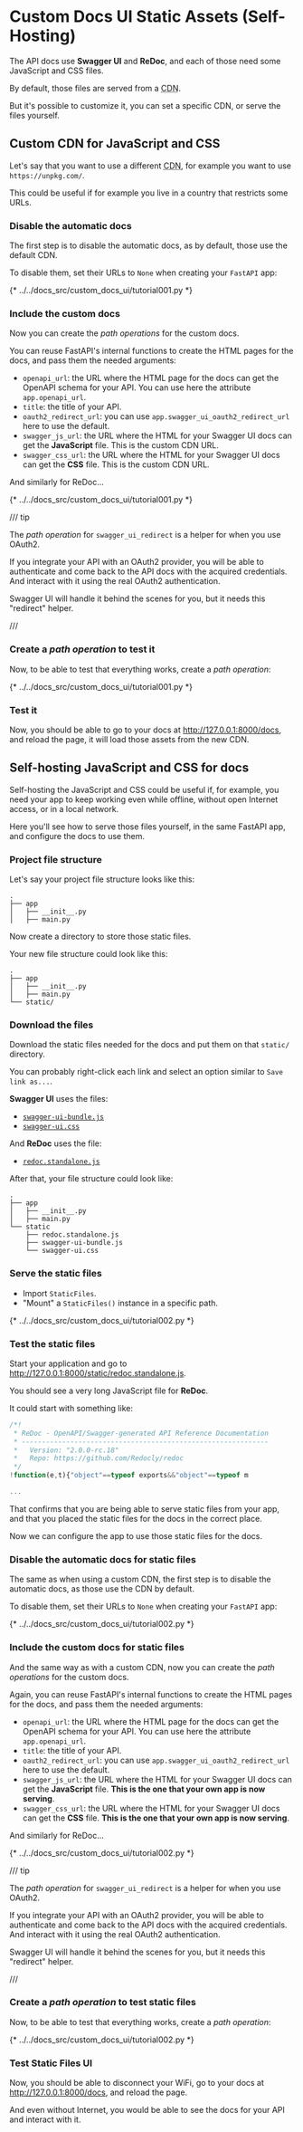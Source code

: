 # Custom Docs UI Static Assets (Self-Hosting)

The API docs use **Swagger UI** and **ReDoc**, and each of those need some JavaScript and CSS files.

By default, those files are served from a <abbr title="Content Delivery Network: A service, normally composed of several servers, that provides static files, like JavaScript and CSS. It's commonly used to serve those files from the server closer to the client, improving performance.">CDN</abbr>.

But it's possible to customize it, you can set a specific CDN, or serve the files yourself.

## Custom CDN for JavaScript and CSS

Let's say that you want to use a different <abbr title="Content Delivery Network">CDN</abbr>, for example you want to use `https://unpkg.com/`.

This could be useful if for example you live in a country that restricts some URLs.

### Disable the automatic docs

The first step is to disable the automatic docs, as by default, those use the default CDN.

To disable them, set their URLs to `None` when creating your `FastAPI` app:

{* ../../docs_src/custom_docs_ui/tutorial001.py *}

### Include the custom docs

Now you can create the *path operations* for the custom docs.

You can reuse FastAPI's internal functions to create the HTML pages for the docs, and pass them the needed arguments:

* `openapi_url`: the URL where the HTML page for the docs can get the OpenAPI schema for your API. You can use here the attribute `app.openapi_url`.
* `title`: the title of your API.
* `oauth2_redirect_url`: you can use `app.swagger_ui_oauth2_redirect_url` here to use the default.
* `swagger_js_url`: the URL where the HTML for your Swagger UI docs can get the **JavaScript** file. This is the custom CDN URL.
* `swagger_css_url`: the URL where the HTML for your Swagger UI docs can get the **CSS** file. This is the custom CDN URL.

And similarly for ReDoc...

{* ../../docs_src/custom_docs_ui/tutorial001.py *}

/// tip

The *path operation* for `swagger_ui_redirect` is a helper for when you use OAuth2.

If you integrate your API with an OAuth2 provider, you will be able to authenticate and come back to the API docs with the acquired credentials. And interact with it using the real OAuth2 authentication.

Swagger UI will handle it behind the scenes for you, but it needs this "redirect" helper.

///

### Create a *path operation* to test it

Now, to be able to test that everything works, create a *path operation*:

{* ../../docs_src/custom_docs_ui/tutorial001.py *}

### Test it

Now, you should be able to go to your docs at <a href="http://127.0.0.1:8000/docs" class="external-link" target="_blank">http://127.0.0.1:8000/docs</a>, and reload the page, it will load those assets from the new CDN.

## Self-hosting JavaScript and CSS for docs

Self-hosting the JavaScript and CSS could be useful if, for example, you need your app to keep working even while offline, without open Internet access, or in a local network.

Here you'll see how to serve those files yourself, in the same FastAPI app, and configure the docs to use them.

### Project file structure

Let's say your project file structure looks like this:

```
.
├── app
│   ├── __init__.py
│   ├── main.py
```

Now create a directory to store those static files.

Your new file structure could look like this:

```
.
├── app
│   ├── __init__.py
│   ├── main.py
└── static/
```

### Download the files

Download the static files needed for the docs and put them on that `static/` directory.

You can probably right-click each link and select an option similar to `Save link as...`.

**Swagger UI** uses the files:

* <a href="https://cdn.jsdelivr.net/npm/swagger-ui-dist@5/swagger-ui-bundle.js" class="external-link" target="_blank">`swagger-ui-bundle.js`</a>
* <a href="https://cdn.jsdelivr.net/npm/swagger-ui-dist@5/swagger-ui.css" class="external-link" target="_blank">`swagger-ui.css`</a>

And **ReDoc** uses the file:

* <a href="https://cdn.jsdelivr.net/npm/redoc@next/bundles/redoc.standalone.js" class="external-link" target="_blank">`redoc.standalone.js`</a>

After that, your file structure could look like:

```
.
├── app
│   ├── __init__.py
│   ├── main.py
└── static
    ├── redoc.standalone.js
    ├── swagger-ui-bundle.js
    └── swagger-ui.css
```

### Serve the static files

* Import `StaticFiles`.
* "Mount" a `StaticFiles()` instance in a specific path.

{* ../../docs_src/custom_docs_ui/tutorial002.py *}

### Test the static files

Start your application and go to <a href="http://127.0.0.1:8000/static/redoc.standalone.js" class="external-link" target="_blank">http://127.0.0.1:8000/static/redoc.standalone.js</a>.

You should see a very long JavaScript file for **ReDoc**.

It could start with something like:

```JavaScript
/*!
 * ReDoc - OpenAPI/Swagger-generated API Reference Documentation
 * -------------------------------------------------------------
 *   Version: "2.0.0-rc.18"
 *   Repo: https://github.com/Redocly/redoc
 */
!function(e,t){"object"==typeof exports&&"object"==typeof m

...
```

That confirms that you are being able to serve static files from your app, and that you placed the static files for the docs in the correct place.

Now we can configure the app to use those static files for the docs.

### Disable the automatic docs for static files

The same as when using a custom CDN, the first step is to disable the automatic docs, as those use the CDN by default.

To disable them, set their URLs to `None` when creating your `FastAPI` app:

{* ../../docs_src/custom_docs_ui/tutorial002.py *}

### Include the custom docs for static files

And the same way as with a custom CDN, now you can create the *path operations* for the custom docs.

Again, you can reuse FastAPI's internal functions to create the HTML pages for the docs, and pass them the needed arguments:

* `openapi_url`: the URL where the HTML page for the docs can get the OpenAPI schema for your API. You can use here the attribute `app.openapi_url`.
* `title`: the title of your API.
* `oauth2_redirect_url`: you can use `app.swagger_ui_oauth2_redirect_url` here to use the default.
* `swagger_js_url`: the URL where the HTML for your Swagger UI docs can get the **JavaScript** file. **This is the one that your own app is now serving**.
* `swagger_css_url`: the URL where the HTML for your Swagger UI docs can get the **CSS** file. **This is the one that your own app is now serving**.

And similarly for ReDoc...

{* ../../docs_src/custom_docs_ui/tutorial002.py *}

/// tip

The *path operation* for `swagger_ui_redirect` is a helper for when you use OAuth2.

If you integrate your API with an OAuth2 provider, you will be able to authenticate and come back to the API docs with the acquired credentials. And interact with it using the real OAuth2 authentication.

Swagger UI will handle it behind the scenes for you, but it needs this "redirect" helper.

///

### Create a *path operation* to test static files

Now, to be able to test that everything works, create a *path operation*:

{* ../../docs_src/custom_docs_ui/tutorial002.py *}

### Test Static Files UI

Now, you should be able to disconnect your WiFi, go to your docs at <a href="http://127.0.0.1:8000/docs" class="external-link" target="_blank">http://127.0.0.1:8000/docs</a>, and reload the page.

And even without Internet, you would be able to see the docs for your API and interact with it.
